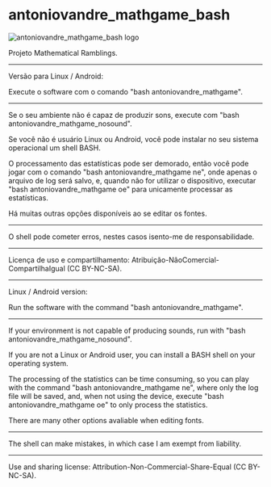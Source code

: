 # antoniovandre_mathgame_bash
![antoniovandre_mathgame_bash logo](https://antoniovandre2.github.io/antoniovandre_mathgame_bash2/antoniovandre_mathgame_logo_200p.png)

Projeto Mathematical Ramblings.
____________________

Versão para Linux / Android:

Execute o software com o comando "bash antoniovandre_mathgame".
_____

Se o seu ambiente não é capaz de produzir sons, execute com "bash antoniovandre_mathgame_nosound".

Se você não é usuário Linux ou Android, você pode instalar no seu sistema operacional um shell BASH.

O processamento das estatísticas pode ser demorado, então você pode jogar com o comando "bash antoniovandre_mathgame ne", onde apenas o arquivo de log será salvo, e, quando não for utilizar o dispositivo, executar "bash antoniovandre_mathgame oe" para unicamente processar as estatísticas.

Há muitas outras opções disponíveis ao se editar os fontes.
_____

O shell pode cometer erros, nestes casos isento-me de responsabilidade.
_____

Licença de uso e compartilhamento: Atribuição-NãoComercial-CompartilhaIgual (CC BY-NC-SA).
____________________

Linux / Android version:

Run the software with the command "bash antoniovandre_mathgame".
_____

If your environment is not capable of producing sounds, run with "bash antoniovandre_mathgame_nosound".

If you are not a Linux or Android user, you can install a BASH shell on your operating system.

The processing of the statistics can be time consuming, so you can play with the command "bash antoniovandre_mathgame ne", where only the log file will be saved, and, when not using the device, execute "bash antoniovandre_mathgame oe" to only process the statistics.

There are many other options avaliable when editing fonts.
_____

The shell can make mistakes, in which case I am exempt from liability.
_____

Use and sharing license: Attribution-Non-Commercial-Share-Equal (CC BY-NC-SA).

